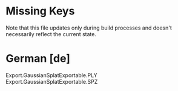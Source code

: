 # Missing Keys
Note that this file updates only during build processes and doesn't necessarily reflect the current state.

# German [de]
Export.GaussianSplatExportable.PLY  
Export.GaussianSplatExportable.SPZ  

